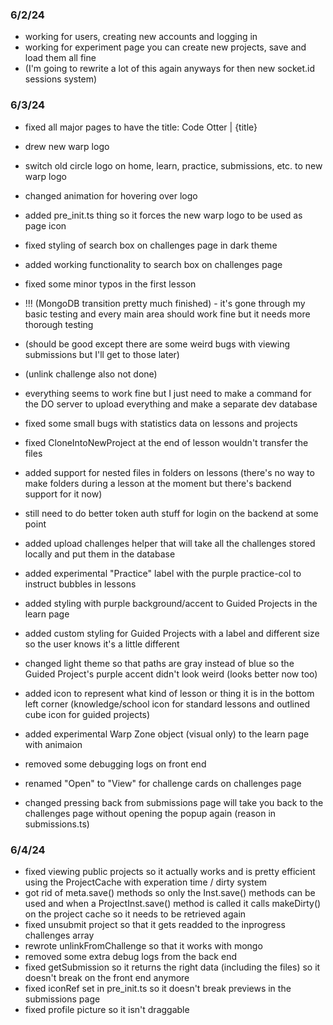### 6/2/24
- working for users, creating new accounts and logging in
- working for experiment page you can create new projects, save and load them all fine
- (I'm going to rewrite a lot of this again anyways for then new socket.id sessions system)

### 6/3/24
- fixed all major pages to have the title: Code Otter | {title}
- drew new warp logo
- switch old circle logo on home, learn, practice, submissions, etc. to new warp logo
- changed animation for hovering over logo
- added pre_init.ts thing so it forces the new warp logo to be used as page icon
- fixed styling of search box on challenges page in dark theme
- added working functionality to search box on challenges page
- fixed some minor typos in the first lesson

- !!! (MongoDB transition pretty much finished) - it's gone through my basic testing and every main area should work fine but it needs more thorough testing
- (should be good except there are some weird bugs with viewing submissions but I'll get to those later)
- (unlink challenge also not done)
- everything seems to work fine but I just need to make a command for the DO server to upload everything and make a separate dev database
- fixed some small bugs with statistics data on lessons and projects
- fixed CloneIntoNewProject at the end of lesson wouldn't transfer the files
- added support for nested files in folders on lessons (there's no way to make folders during a lesson at the moment but there's backend support for it now)
- still need to do better token auth stuff for login on the backend at some point
- added upload challenges helper that will take all the challenges stored locally and put them in the database

- added experimental "Practice" label with the purple practice-col to instruct bubbles in lessons
- added styling with purple background/accent to Guided Projects in the learn page
- added custom styling for Guided Projects with a label and different size so the user knows it's a little different
- changed light theme so that paths are gray instead of blue so the Guided Project's purple accent didn't look weird (looks better now too)
- added icon to represent what kind of lesson or thing it is in the bottom left corner (knowledge/school icon for standard lessons and outlined cube icon for guided projects)
- added experimental Warp Zone object (visual only) to the learn page with animaion
- removed some debugging logs on front end
- renamed "Open" to "View" for challenge cards on challenges page
- changed pressing back from submissions page will take you back to the challenges page without opening the popup again (reason in submissions.ts)

### 6/4/24
- fixed viewing public projects so it actually works and is pretty efficient using the ProjectCache with experation time / dirty system
- got rid of meta.save() methods so only the Inst.save() methods can be used and when a ProjectInst.save() method is called it calls makeDirty() on the project cache so it needs to be retrieved again
- fixed unsubmit project so that it gets readded to the inprogress challenges array
- rewrote unlinkFromChallenge so that it works with mongo
- removed some extra debug logs from the back end
- fixed getSubmission so it returns the right data (including the files) so it doesn't break on the front end anymore
- fixed iconRef set in pre_init.ts so it doesn't break previews in the submissions page
- fixed profile picture so it isn't draggable